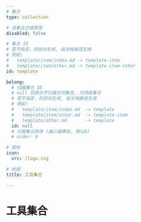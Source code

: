 ```yaml
---
# 集合
type: collection

# 该集合已被禁用
disabled: false

# 集合 ID
# 若不指定，则自动生成, 由文档路径生成
# 例如:
#   template/item/index.md -> template-item
#   template/item/other.md -> template-item-other
id: template

belong:
  # 归属集合 ID
  # null 则表示不归属任何集合, 为顶级集合
  # 若不指定，则自动生成, 由文档路径生成
  # 例如:
  #   template/item/index.md  -> template
  #   template/item/other.md  -> template-item
  #   template/other.md       -> template
  id: null
  # 归属集合排序 (越小越靠前, 默认0)
  # order: 0

# 图标
icon:
  src: /logo.svg

# 标题
title: 工具集合

---
```


# 工具集合

<!-- 显示面包屑 -->
<ShowBreadcrumb />

<!-- 显示归属当前集合的资源 -->
<ShowResources />
